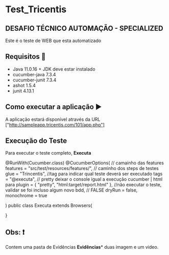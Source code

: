 # Test_Tricentis

## DESAFIO TÉCNICO AUTOMAÇÃO - SPECIALIZED
Este é o teste de WEB que esta automatizado

##  Requisitos :book:

 * Java 11.0.16 + JDK deve estar instalado
 * cucumber-java 7.3.4
 * cucumber-junit 7.3.4
 * ashot 1.5.4
 * junit 4.13.1
 
 ## Como executar a aplicação :arrow_forward:
 A aplicação estará disponível através da URL ["http://sampleapp.tricentis.com/101/app.php"]


## Execução do Teste
 Para executar o teste completo, **Executa**

@RunWith(Cucumber.class)
@CucumberOptions(
		 // camainho das features
		 features = "src/test/resources/features/",
		// caminho dos steps de testes
		 glue = "Trincentis",
		//tag para indicar qual teste deverá ser executado
		 tags = "@executa",
		// pretty deixar o console igual a execução cucumber | html para
		 plugin = { "pretty", "html:target/report.html" },
		 //não executar o teste, validar se foi incluso algum novo bdd,
		 // FALSE
		 dryRun = false,
		 monochrome = true
		
		
)
public class Executa extends Browsers{

}


## Obs: :exclamation:
  Contem uma pasta de Evidências
**Evidências*** duas imagem e um video.
